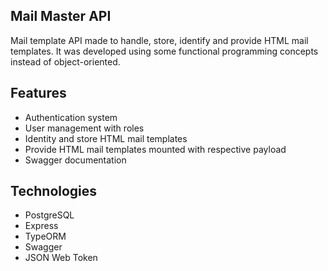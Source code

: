 ## Mail Master API
Mail template API made to handle, store, identify and provide HTML mail templates. It was developed using some functional programming concepts instead of object-oriented.

## Features
* Authentication system
* User management with roles
* Identity and store HTML mail templates
* Provide HTML mail templates mounted with respective payload
* Swagger documentation

## Technologies
* PostgreSQL
* Express
* TypeORM
* Swagger
* JSON Web Token


